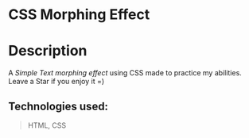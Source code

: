 # CSS Morphing Effect

# Description

A *Simple Text morphing effect* using CSS made to practice my abilities.
Leave a Star if you enjoy it =)

## Technologies used:
 
 > HTML, CSS

